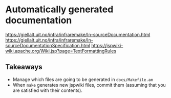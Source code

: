 # Automatically generated documentation

https://giellalt.uit.no/infra/infraremake/In-sourceDocumentation.html
https://giellalt.uit.no/infra/infraremake/In-sourceDocumentationSpecification.html
https://jspwiki-wiki.apache.org/Wiki.jsp?page=TextFormattingRules

## Takeaways

* Manage which files are going to be generated in `docs/Makefile.am`
* When `make` generates new jspwiki files, commit them (assuming that you are
  satisfied with their contents).
